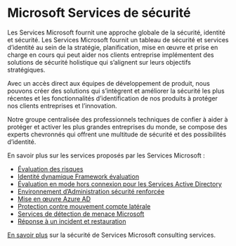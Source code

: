 <properties
   pageTitle="Microsoft Services de sécurité | Microsoft Azure"
   description="L’article fournit une introduction sur les services Microsoft liés à la sécurité et comment faire pour obtenir plus d’informations sur ces services."
   services="security"
   documentationCenter="na"
   authors="TomShinder"
   manager="StevenPo"
   editor="TomSh"/>

<tags
   ms.service="security"
   ms.devlang="na"
   ms.topic="article"
   ms.tgt_pltfrm="na"
   ms.workload="na"
   ms.date="10/25/2016"
   ms.author="yurid"/>

# <a name="microsoft-services-in-cybersecurity"></a>Microsoft Services de sécurité

Les Services Microsoft fournit une approche globale de la sécurité, identité et sécurité. Les Services Microsoft fournit un tableau de sécurité et services d’identité au sein de la stratégie, planification, mise en œuvre et prise en charge en cours qui peut aider nos clients entreprise implémentent des solutions de sécurité holistique qui s’alignent sur leurs objectifs stratégiques.

Avec un accès direct aux équipes de développement de produit, nous pouvons créer des solutions qui s’intègrent et améliorer la sécurité les plus récentes et les fonctionnalités d’identification de nos produits à protéger nos clients entreprises et l’innovation.

Notre groupe centralisée des professionnels techniques de confier à aider à protéger et activer les plus grandes entreprises du monde, se compose des experts chevronnés qui offrent une multitude de sécurité et des possibilités d’identité.

En savoir plus sur les services proposés par les Services Microsoft :

- [Évaluation des risques](http://download.microsoft.com/download/5/1/6/516F59A7-91EE-4463-8612-C85FD3BEBDC7/microsoft-security-risk-assessment-solution-brief.pdf)
- [Identité dynamique Framework évaluation](http://download.microsoft.com/download/0/7/F/07FA8BFC-17D5-4F55-AD4F-3A987A7324AA/dynamic-identity-framework-identity-assessment-datasheet.pdf)
- [Évaluation en mode hors connexion pour les Services Active Directory](http://download.microsoft.com/download/5/1/6/516F59A7-91EE-4463-8612-C85FD3BEBDC7/offline-assessment-for-active-directory-security-datasheet.pdf)
- [Environnement d’Administration sécurité renforcée](http://download.microsoft.com/download/5/1/6/516F59A7-91EE-4463-8612-C85FD3BEBDC7/enhanced-security-administrative-environment-solution-brief.pdf)
- [Mise en œuvre Azure AD](http://download.microsoft.com/download/0/7/F/07FA8BFC-17D5-4F55-AD4F-3A987A7324AA/azure-active-directory-implementation-services-solution-brief.pdf)
- [Protection contre mouvement compte latérale](http://download.microsoft.com/download/5/1/6/516F59A7-91EE-4463-8612-C85FD3BEBDC7/pop-securing-lateral-account-movement.pdf)
- [Services de détection de menace Microsoft](http://download.microsoft.com/download/5/1/6/516F59A7-91EE-4463-8612-C85FD3BEBDC7/microsoft-threat-detection-services-solution-brief.pdf)
- [Réponse à un incident et restauration](http://download.microsoft.com/download/5/1/6/516F59A7-91EE-4463-8612-C85FD3BEBDC7/microsoft-incident-response-and-recovery-process-brief.pdf)

[En savoir plus](https://aka.ms/cyberserv) sur la sécurité de Services Microsoft consulting services.
